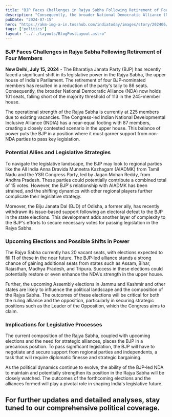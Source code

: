 ```yaml
---
title: "BJP Faces Challenges in Rajya Sabha Following Retirement of Four Members"
description: "Consequently, the broader National Democratic Alliance (NDA) now holds 101 seats, falling short of the majority threshold of 113 in the 245-member house. "
pubDate: "2024-07-15"
hero: "https://akm-img-a-in.tosshub.com/indiatoday/images/story/202406/pm-modi-042537676-16x9_0.jpg?VersionId=zky5M9idY6IN23R7xKQ.qiRSTo.XtAtB"
tags: ["politics"]
layout: "../../layouts/BlogPostLayout.astro"
---
```

### BJP Faces Challenges in Rajya Sabha Following Retirement of Four Members

**New Delhi, July 15, 2024** - The Bharatiya Janata Party (BJP) has recently faced a significant shift in its legislative power in the Rajya Sabha, the upper house of India's Parliament. The retirement of four BJP-nominated members has resulted in a reduction of the party's tally to 86 seats. Consequently, the broader National Democratic Alliance (NDA) now holds 101 seats, falling short of the majority threshold of 113 in the 245-member house. 

The operational strength of the Rajya Sabha is currently at 225 members due to existing vacancies. The Congress-led Indian National Developmental Inclusive Alliance (INDIA) has a near-equal footing with 87 members, creating a closely contested scenario in the upper house. This balance of power puts the BJP in a position where it must garner support from non-NDA parties to pass key legislation.

### Potential Allies and Legislative Strategies

To navigate the legislative landscape, the BJP may look to regional parties like the All India Anna Dravida Munnetra Kazhagam (AIADMK) from Tamil Nadu and the YSR Congress Party, led by Jagan Mohan Reddy, from Andhra Pradesh. These parties could potentially contribute a combined total of 15 votes. However, the BJP's relationship with AIADMK has been strained, and the shifting dynamics with other regional players further complicate their legislative strategy.

Moreover, the Biju Janata Dal (BJD) of Odisha, a former ally, has recently withdrawn its issue-based support following an electoral defeat to the BJP in the state elections. This development adds another layer of complexity to the BJP's efforts to secure necessary votes for passing legislation in the Rajya Sabha.

### Upcoming Elections and Possible Shifts in Power

The Rajya Sabha currently has 20 vacant seats, with elections expected to fill 11 of these in the near future. The BJP-led alliance stands a strong chance of gaining additional seats from states such as Assam, Bihar, Rajasthan, Madhya Pradesh, and Tripura. Success in these elections could potentially restore or even enhance the NDA's strength in the upper house.

Further, the upcoming Assembly elections in Jammu and Kashmir and other states are likely to influence the political landscape and the composition of the Rajya Sabha. The outcomes of these elections will be critical for both the ruling alliance and the opposition, particularly in securing strategic positions such as the Leader of the Opposition, which the Congress aims to claim.

### Implications for Legislative Processes

The current composition of the Rajya Sabha, coupled with upcoming elections and the need for strategic alliances, places the BJP in a precarious position. To pass significant legislation, the BJP will have to negotiate and secure support from regional parties and independents, a task that will require diplomatic finesse and strategic bargaining.

As the political dynamics continue to evolve, the ability of the BJP-led NDA to maintain and potentially strengthen its position in the Rajya Sabha will be closely watched. The outcomes of the forthcoming elections and the alliances formed will play a pivotal role in shaping India's legislative future.

**For further updates and detailed analyses, stay tuned to our comprehensive political coverage.**
---